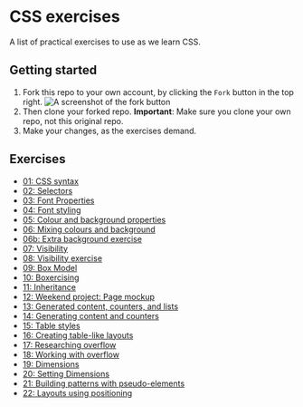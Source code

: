 # CSS exercises

A list of practical exercises to use as we learn CSS.

## Getting started

1. Fork this repo to your own account, by clicking the `Fork` button in the top right. ![A screenshot of the fork button](fork-button.png)
1. Then clone your forked repo. **Important**: Make sure you clone your own repo, not this original repo.
1. Make your changes, as the exercises demand.

## Exercises

- [01: CSS syntax](01-syntax/index.md)
- [02: Selectors](02-selectors/index.md)
- [03: Font Properties](03-font-properties/index.md)
- [04: Font styling](04-font-styling/index.md)
- [05: Colour and background properties](05-color-and-backgrounds/index.md)
- [06: Mixing colours and background](06-color-and-bg-styling/index.md)
- [06b: Extra background exercise](06b-more-exercises/index.md)
- [07: Visibility](07-visibility/index.md)
- [08: Visibility exercise](08-visibility-exercise/index.md)
- [09: Box Model](09-box-model/index.md)
- [10: Boxercising](10-boxing/index.md)
- [11: Inheritance](11-inheritance/index.md)
- [12: Weekend project: Page mockup](12-page-mockup/index.md)
- [13: Generated content, counters, and lists](13-generated-content/index.md)
- [14: Generating content and counters](14-generating-content/index.md)
- [15: Table styles](15-table-styles/index.md)
- [16: Creating table-like layouts](16-table-styling/index.md)
- [17: Researching overflow](17-overflow/index.md)
- [18: Working with overflow](18-working-with-overflow/index.md)
- [19: Dimensions](19-dimensions/index.md)
- [20: Setting Dimensions](20-working-with-dimensions/index.md)
- [21: Building patterns with pseudo-elements](21-pattern-building/index.md)
- [22: Layouts using positioning](22-positioning/index.md)

